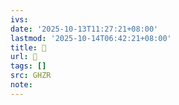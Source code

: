 ```yaml
---
ivs:
date: '2025-10-13T11:27:21+08:00'
lastmod: '2025-10-14T06:42:21+08:00'
title: 󰗎
url: 󰗎
tags: []
src: GHZR
note:
---
```

